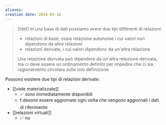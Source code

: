 ```yaml
---
aliases: 
creation date: 2024-03-16
---
```


> [!def]
> In una base di dati possiamo avere due tipi differenti di relazioni
> - relazioni di base, ossia relazione autonome i cui valori non dipendono da altre relazioni
> - relazioni derivate, i cui valori dipendono da un'altra relazione
> 
> Una relazione derivata può dipendere da un'altra relazione derivata, ma ci deve essere un ordinamento definito per impedire che ci sia ragionamento circolare sulla loro definizione

Possono esistere due tipi di relazioni derivate:
- [[viste materializzate]]
	- ✅ sono immediatamente disponibili
	- ❗ devono essere aggiornate ogni volta che vengono aggiornati i dati di riferimento
- [[relazioni virtuali]] 
	- ✅ no